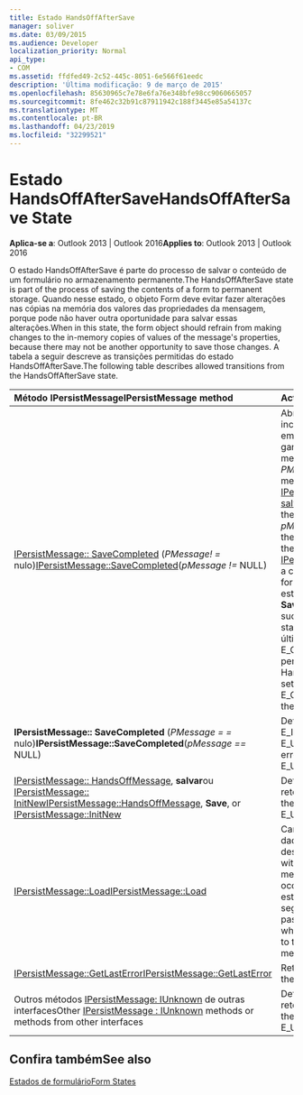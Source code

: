 ```yaml
---
title: Estado HandsOffAfterSave
manager: soliver
ms.date: 03/09/2015
ms.audience: Developer
localization_priority: Normal
api_type:
- COM
ms.assetid: ffdfed49-2c52-445c-8051-6e566f61eedc
description: 'Última modificação: 9 de março de 2015'
ms.openlocfilehash: 85630965c7e78e6fa76e348bfe98cc9060665057
ms.sourcegitcommit: 8fe462c32b91c87911942c188f3445e85a54137c
ms.translationtype: MT
ms.contentlocale: pt-BR
ms.lasthandoff: 04/23/2019
ms.locfileid: "32299521"
---
```

# <a name="handsoffaftersave-state"></a><span data-ttu-id="8cf14-103">Estado HandsOffAfterSave</span><span class="sxs-lookup"><span data-stu-id="8cf14-103">HandsOffAfterSave State</span></span>

  
  
<span data-ttu-id="8cf14-104">**Aplica-se a**: Outlook 2013 | Outlook 2016</span><span class="sxs-lookup"><span data-stu-id="8cf14-104">**Applies to**: Outlook 2013 | Outlook 2016</span></span> 
  
<span data-ttu-id="8cf14-105">O estado HandsOffAfterSave é parte do processo de salvar o conteúdo de um formulário no armazenamento permanente.</span><span class="sxs-lookup"><span data-stu-id="8cf14-105">The HandsOffAfterSave state is part of the process of saving the contents of a form to permanent storage.</span></span> <span data-ttu-id="8cf14-106">Quando nesse estado, o objeto Form deve evitar fazer alterações nas cópias na memória dos valores das propriedades da mensagem, porque pode não haver outra oportunidade para salvar essas alterações.</span><span class="sxs-lookup"><span data-stu-id="8cf14-106">When in this state, the form object should refrain from making changes to the in-memory copies of values of the message's properties, because there may not be another opportunity to save those changes.</span></span> <span data-ttu-id="8cf14-107">A tabela a seguir descreve as transições permitidas do estado HandsOffAfterSave.</span><span class="sxs-lookup"><span data-stu-id="8cf14-107">The following table describes allowed transitions from the HandsOffAfterSave state.</span></span>
  
|<span data-ttu-id="8cf14-108">**Método IPersistMessage**</span><span class="sxs-lookup"><span data-stu-id="8cf14-108">**IPersistMessage method**</span></span>|<span data-ttu-id="8cf14-109">**Action**</span><span class="sxs-lookup"><span data-stu-id="8cf14-109">**Action**</span></span>|<span data-ttu-id="8cf14-110">**Novo estado**</span><span class="sxs-lookup"><span data-stu-id="8cf14-110">**New state**</span></span>|
|:-----|:-----|:-----|
|<span data-ttu-id="8cf14-111">[IPersistMessage:: SaveCompleted](ipersistmessage-savecompleted.md) (_PMessage! =_ nulo)</span><span class="sxs-lookup"><span data-stu-id="8cf14-111">[IPersistMessage::SaveCompleted](ipersistmessage-savecompleted.md)(_pMessage !=_ NULL)</span></span>  <br/> |<span data-ttu-id="8cf14-112">Abra quaisquer objetos incorporados.</span><span class="sxs-lookup"><span data-stu-id="8cf14-112">Open any embedded objects.</span></span> <span data-ttu-id="8cf14-113">É garantido que os dados da mensagem armazenada no _PMessage_ sejam iguais à mensagem do [IPersistMessage anterior:: salvar](ipersistmessage-save.md) chamada.</span><span class="sxs-lookup"><span data-stu-id="8cf14-113">The data in the message stored in  _pMessage_ is guaranteed to be the same as the message in the previous [IPersistMessage::Save](ipersistmessage-save.md) call.</span></span> <span data-ttu-id="8cf14-114">Se a chamada **SaveCompleted** for bem-sucedida, insira o estado normal.</span><span class="sxs-lookup"><span data-stu-id="8cf14-114">If the **SaveCompleted** call succeeds, enter the Normal state.</span></span> <span data-ttu-id="8cf14-115">Caso contrário, defina o último erro como E_OUTOFMEMORY e permaneça no estado HandsOffAfterSave.</span><span class="sxs-lookup"><span data-stu-id="8cf14-115">Otherwise, set the last error to E_OUTOFMEMORY and stay in the HandsOffAfterSave state.</span></span>  <br/> |<span data-ttu-id="8cf14-116">[Normal](normal-state.md) ou HandsOffAfterSave</span><span class="sxs-lookup"><span data-stu-id="8cf14-116">[Normal](normal-state.md) or HandsOffAfterSave</span></span>  <br/> |
|<span data-ttu-id="8cf14-117">**IPersistMessage:: SaveCompleted** (_PMessage = =_ nulo)</span><span class="sxs-lookup"><span data-stu-id="8cf14-117">**IPersistMessage::SaveCompleted**(_pMessage ==_ NULL)</span></span>  <br/> |<span data-ttu-id="8cf14-118">Defina o último erro como E_INVALIDARG ou E_UNEXPECTED.</span><span class="sxs-lookup"><span data-stu-id="8cf14-118">Set the last error to E_INVALIDARG or E_UNEXPECTED.</span></span>  <br/> |<span data-ttu-id="8cf14-119">HandsOffAfterSave</span><span class="sxs-lookup"><span data-stu-id="8cf14-119">HandsOffAfterSave</span></span>  <br/> |
|<span data-ttu-id="8cf14-120">[IPersistMessage:: HandsOffMessage](ipersistmessage-handsoffmessage.md), **salvar**ou [IPersistMessage:: InitNew](ipersistmessage-initnew.md)</span><span class="sxs-lookup"><span data-stu-id="8cf14-120">[IPersistMessage::HandsOffMessage](ipersistmessage-handsoffmessage.md), **Save**, or [IPersistMessage::InitNew](ipersistmessage-initnew.md)</span></span> <br/> |<span data-ttu-id="8cf14-121">Definir o último erro para e retornar E_UNEXPECTED.</span><span class="sxs-lookup"><span data-stu-id="8cf14-121">Set the last error to and return E_UNEXPECTED.</span></span>  <br/> |<span data-ttu-id="8cf14-122">HandsOffAfterSave</span><span class="sxs-lookup"><span data-stu-id="8cf14-122">HandsOffAfterSave</span></span>  <br/> |
|[<span data-ttu-id="8cf14-123">IPersistMessage::Load</span><span class="sxs-lookup"><span data-stu-id="8cf14-123">IPersistMessage::Load</span></span>](ipersistmessage-load.md) <br/> |<span data-ttu-id="8cf14-124">Carregar o objeto Form com dados da mensagem de destino.</span><span class="sxs-lookup"><span data-stu-id="8cf14-124">Load the form object with data from the target message.</span></span> <span data-ttu-id="8cf14-125">Essa chamada pode ocorrer quando o objeto Form estiver indo para a mensagem seguinte ou anterior em uma pasta.</span><span class="sxs-lookup"><span data-stu-id="8cf14-125">This call can occur when the form object is going to the next or previous message in a folder.</span></span>  <br/> |<span data-ttu-id="8cf14-126">Normal</span><span class="sxs-lookup"><span data-stu-id="8cf14-126">Normal</span></span>  <br/> |
|[<span data-ttu-id="8cf14-127">IPersistMessage::GetLastError</span><span class="sxs-lookup"><span data-stu-id="8cf14-127">IPersistMessage::GetLastError</span></span>](ipersistmessage-getlasterror.md) <br/> |<span data-ttu-id="8cf14-128">Retorna o último erro.</span><span class="sxs-lookup"><span data-stu-id="8cf14-128">Return the last error.</span></span>  <br/> |<span data-ttu-id="8cf14-129">HandsOffAfterSave</span><span class="sxs-lookup"><span data-stu-id="8cf14-129">HandsOffAfterSave</span></span>  <br/> |
|<span data-ttu-id="8cf14-130">Outros métodos [IPersistMessage: IUnknown](ipersistmessageiunknown.md) de outras interfaces</span><span class="sxs-lookup"><span data-stu-id="8cf14-130">Other [IPersistMessage : IUnknown](ipersistmessageiunknown.md) methods or methods from other interfaces</span></span>  <br/> |<span data-ttu-id="8cf14-131">Definir o último erro para e retornar E_UNEXPECTED.</span><span class="sxs-lookup"><span data-stu-id="8cf14-131">Set the last error to and return E_UNEXPECTED.</span></span>  <br/> |<span data-ttu-id="8cf14-132">HandsOffAfterSave</span><span class="sxs-lookup"><span data-stu-id="8cf14-132">HandsOffAfterSave</span></span>  <br/> |
   
## <a name="see-also"></a><span data-ttu-id="8cf14-133">Confira também</span><span class="sxs-lookup"><span data-stu-id="8cf14-133">See also</span></span>



[<span data-ttu-id="8cf14-134">Estados de formulário</span><span class="sxs-lookup"><span data-stu-id="8cf14-134">Form States</span></span>](form-states.md)


